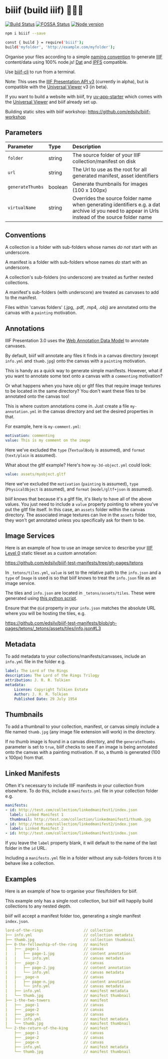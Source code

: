 # biiif (build iiif) 👷✨📃

[![Build Status](https://travis-ci.org/edsilv/biiif.png?branch=master)](https://travis-ci.org/edsilv/biiif)
[![FOSSA Status](https://app.fossa.io/api/projects/git%2Bgithub.com%2Fedsilv%2Fbiiif.svg?type=shield)](https://app.fossa.io/projects/git%2Bgithub.com%2Fedsilv%2Fbiiif?ref=badge_shield)
[![Node version](https://img.shields.io/node/v/biiif.svg?style=flat)](http://nodejs.org/download/)
<!-- ![IIIF Presentation API 3 compliant](https://img.shields.io/badge/iiif--presentation--api-%3E=3-blue.png) -->

```bash
npm i biiif --save
```

```bash
const { build } = require('biiif');
build('myfolder', 'http://example.com/myfolder');
```

Organise your files according to a simple [naming convention](https://github.com/edsilv/biiif#examples) to generate [IIIF](http://iiif.io) content/data using 100% node.js! [Dat](https://github.com/datproject) and [IPFS](https://github.com/ipfs) compatible.

Use [biiif-cli](https://github.com/edsilv/biiif-cli) to run from a terminal.

Note: This uses the [IIIF Presentation API v3](http://prezi3.iiif.io/api/presentation/3.0/) (currently in alpha), but is compatible with the [Universal Viewer](http://universalviewer.io) v3 (in beta).

If you want to build a website with biiif, try [uv-app-starter](https://github.com/UniversalViewer/uv-app-starter) which comes with the [Universal Viewer](http://universalviewer.io) and biiif already set up.

Building static sites with biiif workshop: https://github.com/edsilv/biiif-workshop

## Parameters

| Parameter | Type | Description |
| :--- | :--- | :--- |
| `folder` | string | The source folder of your IIIF collection/manifest on disk |
| `url` | string | The Url to use as the root for all generated manifest, asset identifiers |
| `generateThumbs` | boolean | Generate thumbnails for images (100 x 100px) |
| `virtualName` | string | Overrides the source folder name when generating identifiers e.g. a dat archive id you need to appear in Urls instead of the source folder name

## Conventions

A collection is a folder with sub-folders whose names _do not_ start with an underscore.

A manifest is a folder with sub-folders whose names _do_ start with an underscore.

A collection's sub-folders (no underscore) are treated as further nested collections.

A manifest's sub-folders (with underscore) are treated as canvases to add to the manifest.

Files within 'canvas folders' (.jpg, .pdf, .mp4, .obj) are annotated onto the canvas with a `painting` motivation.

## Annotations

IIIF Presentation 3.0 uses the [Web Annotation Data Model](https://www.w3.org/TR/annotation-model/) to annotate canvases.

By default, biiif will annotate any files it finds in a canvas directory (except `info.yml` and `thumb.jpg`) onto the canvas with a `painting` motivation.

This is handy as a quick way to generate simple manifests. However, what if you want to annotate some text onto a canvas with a `commenting` motivation?

Or what happens when you have obj or gltf files that require image textures to be located in the same directory? You don't want these files to be annotated onto the canvas too!

This is where custom annotations come in. Just create a file `my-annotation.yml` in the canvas directory and set the desired properties in that.

For example, here is `my-comment.yml`:

```yml
motivation: commenting
value: This is my comment on the image
```

Here we've excluded the `type` (`TextualBody` is assumed), and `format` (`text/plain` is assumed).

What about the gltf example? Here's how `my-3d-object.yml` could look:

```yml
value: assets/myobject.gltf
```

Here we've excluded the `motivation` (`painting` is assumed), `type` (`PhysicalObject` is assumed), and `format` (`model/gltf+json` is assumed).

biiif knows that because it's a gltf file, it's likely to have all of the above values. You just need to include a `value` property pointing to where you've put the gltf file itself. In this case, an `assets` folder within the canvas directory. The associated image textures can live in the `assets` folder too, they won't get annotated unless you specifically ask for them to be.

## Image Services

Here is an example of how to use an image service to describe your [IIIF Level 0](https://iiif.io/api/image/3.0/compliance/#5-level-0-compliance) static tileset as a custom annotation:

https://github.com/edsilv/biiif-test-manifests/tree/gh-pages/tetons

In `_tetons/tiles.yml`, `value` is set to the relative path to the `info.json` and a `type` of `Image` is used is so that biiif knows to treat the `info.json` file as an image service.

The tiles and `info.json` are located in `_tetons/assets/tiles`. These were generated using [this python script](https://github.com/zimeon/iiif/tree/master/demo-static#regerating-tiles).

Ensure that the `@id` property in your `info.json` matches the absolute URL where you will be hosting the tiles, e.g.

https://github.com/edsilv/biiif-test-manifests/blob/gh-pages/tetons/_tetons/assets/tiles/info.json#L3

## Metadata

To add metadata to your collections/manifests/canvases, include an `info.yml` file in the folder e.g.

```yml
label: The Lord of the Rings
description: The Lord of the Rings Trilogy
attribution: J. R. R. Tolkien
metadata:
    License: Copyright Tolkien Estate
    Author: J. R. R. Tolkien
    Published Date: 29 July 1954
```

## Thumbnails

To add a thumbnail to your collection, manifest, or canvas simply include a file named `thumb.jpg` (any image file extension will work) in the directory.

If no thumb image is found in a canvas directory, and the `generateThumbs` parameter is set to `true`, biiif checks to see if an image is being annotated onto the canvas with a painting motivation. If so, a thumb is generated (100 x 100px) from that.

## Linked Manifests

Often it's necessary to include IIIF manifests in your collection from elsewhere. To do this, include a `manifests.yml` file in your collection folder e.g.

```yml
manifests:
- id: http://test.com/collection/linkedmanifest1/index.json
  label: Linked Manifest 1
  thumbnail: http://test.com/collection/linkedmanifest1/thumb.jpg
- id: http://test.com/collection/linkedmanifest2/index.json
  label: Linked Manifest 2
- id: http://test.com/collection/linkedmanifest3/index.json
```

If you leave the `label` property blank, it will default to the name of the last folder in the `id` URL.

Including a `manifests.yml` file in a folder without any sub-folders forces it to behave like a collection.

## Examples

Here is an example of how to organise your files/folders for biiif.

This example only has a single root collection, but biiif will happily build collections to any nested depth. 

biiif will accept a manifest folder too, generating a single manifest `index.json`.

```yml
lord-of-the-rings                  // collection
├── info.yml                       // collection metadata
├── thumb.jpg                      // collection thumbnail
├── 0-the-fellowship-of-the-ring   // manifest
|   ├── _page-1                    // canvas
|   |   ├── page-1.jpg             // content annotation
|   |   └── info.yml               // canvas metadata
|   ├── _page-2                    // canvas
|   |   ├── page-2.jpg             // content annotation
|   |   └── info.yml               // canvas metadata
|   ├── _page-n                    // canvas
|   |   ├── page-n.jpg             // content annotation
|   |   └── info.yml               // canvas metadata
|   ├── info.yml                   // manifest metadata
|   └── thumb.jpg                  // manifest thumbnail
├── 1-the-two-towers               // manifest
|   ├── _page-1                    // canvas
|   ├── _page-2                    // canvas
|   ├── _page-n                    // canvas
|   ├── info.yml                   // manifest metadata
|   └── thumb.jpg                  // manifest thumbnail
└── 2-the-return-of-the-king       // manifest
    ├── _page-1                    // canvas
    ├── _page-2                    // canvas
    ├── _page-n                    // canvas
    ├── info.yml                   // manifest metadata
    └── thumb.jpg                  // manifest thumbnail
```